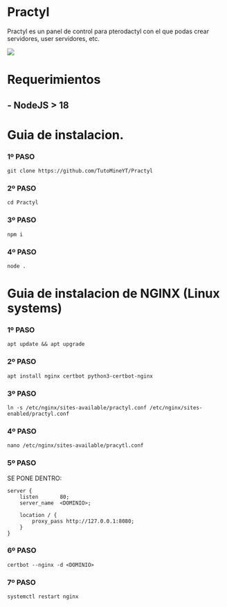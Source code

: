 # Practyl
Practyl es un panel de control para pterodactyl con el que podas crear servidores, user servidores, etc.

<img src= "https://cdn.discordapp.com/attachments/951734936539394088/1101944854432465007/image.png">

<h1>Requerimientos</h1>
<h2>- NodeJS > 18</h2>

<h1>Guia de instalacion.</h1>
<h3>1º PASO</h3>

```
git clone https://github.com/TutoMineYT/Practyl
```

<h3>2º PASO</h3>

```
cd Practyl
```

<h3>3º PASO</h3>

```
npm i
```

<h3>4º PASO</h3>

```
node .
```

<h1>Guia de instalacion de NGINX (Linux systems)</h1>
<h3>1º PASO</h3>

```
apt update && apt upgrade
```

<h3>2º PASO</h3>

```
apt install nginx certbot python3-certbot-nginx
```

<h3>3º PASO</h3>

```
ln -s /etc/nginx/sites-available/practyl.conf /etc/nginx/sites-enabled/practyl.conf
```

<h3>4º PASO</h3>

```
nano /etc/nginx/sites-available/pracytl.conf
```

<h3>5º PASO</h3>
SE PONE DENTRO:

```
server {
    listen       80;
    server_name  <DOMINIO>;

    location / {
        proxy_pass http://127.0.0.1:8080;
    }
}
```

<h3>6º PASO</h3>

```
certbot --nginx -d <DOMINIO>
```

<h3>7º PASO</h3>

```
systemctl restart nginx
```
